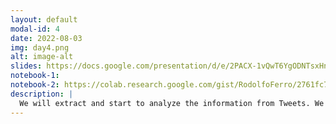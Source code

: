 ```yaml
---
layout: default
modal-id: 4
date: 2022-08-03
img: day4.png
alt: image-alt
slides: https://docs.google.com/presentation/d/e/2PACX-1vQwT6YgODNTsxHnxzUndL5yqe-V8O-tPZKpEDiKANwXoFTnHhtWfYY_7exHeePzIqTw6krkPtf16SIO/pub?start=false&loop=false&delayms=3000
notebook-1:
notebook-2: https://colab.research.google.com/gist/RodolfoFerro/2761fc78724af4f7a44bfc9075c6c1c9/introducci-n-a-las-neuronas-artificiales.ipynb
description: |
  We will extract and start to analyze the information from Tweets. We will learn the basics of machine learning with artificial neurons.
---
```

